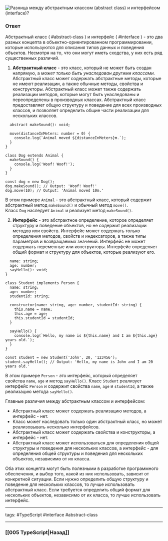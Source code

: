 ![Разница между абстрактным классом (abstract class) и интерфейсом (interface)?](https://youtu.be/TOn-1RrowKE?t=436)

### Ответ

Абстрактный класс ( #abstract-class ) и интерфейс ( #interface ) - это два разных концепта в объектно-ориентированном программировании, которые используются для описания типов данных и поведения объектов. Несмотря на то, что они могут иметь сходства, у них есть ряд существенных различий.

1.  **Абстрактный класс** - это класс, который не может быть создан напрямую, а *может только быть унаследован другими классами.* Абстрактный класс может содержать абстрактные методы, которые не имеют реализации, а также обычные методы, свойства и конструкторы. Абстрактный класс может также содержать реализации методов, которые могут быть унаследованы и переопределены в производных классах. Абстрактный класс предоставляет общую структуру и поведение для всех производных классов, и позволяет определить общие части реализации для нескольких классов.

```tsx
  abstract makeSound(): void;

  move(distanceInMeters: number = 0) {
    console.log(`Animal moved ${distanceInMeters}m.`);
  }
}

class Dog extends Animal {
  makeSound() {
    console.log('Woof! Woof!');
  }
}

const dog = new Dog();
dog.makeSound(); // Output: 'Woof! Woof!'
dog.move(10); // Output: 'Animal moved 10m.'
```

В этом примере `Animal` - это абстрактный класс, который содержит абстрактный метод `makeSound()` и обычный метод `move()`. Класс `Dog` наследует `Animal` и реализует метод `makeSound()`.

2.  **Интерфейс** - это абстрактное определение, которое определяет структуру и поведение объектов, но не содержит реализации методов или свойств. Интерфейс может содержать только определения методов, свойств и индексаторов, а также типы параметров и возвращаемых значений. Интерфейс не может содержать переменные или конструкторы. Интерфейс определяет общий формат и структуру для объектов, которые реализуют его.

```tsx
  name: string;
  age: number;
  sayHello(): void;
}

class Student implements Person {
  name: string;
  age: number;
  studentId: string;

  constructor(name: string, age: number, studentId: string) {
    this.name = name;
    this.age = age;
    this.studentId = studentId;
  }

  sayHello() {
    console.log(`Hello, my name is ${this.name} and I am ${this.age} years old.`);
  }
}

const student = new Student('John', 20, '123456');
student.sayHello(); // Output: 'Hello, my name is John and I am 20 years old.'
```

В этом примере `Person` - это интерфейс, который определяет свойства `name`, `age` и метод `sayHello()`. Класс `Student` реализует интерфейс `Person` и содержит свойства `name`, `age` и `studentId`, а также реализацию метода `sayHello()`.

Главные различия между абстрактным классом и интерфейсом:
-   Абстрактный класс может содержать реализацию методов, а интерфейс - нет.
-   Класс может наследовать только один абстрактный класс, но может реализовывать несколько интерфейсов.
-   Абстрактный класс может содержать свойства и конструкторы, а интерфейс - нет.
-   Абстрактный класс может использоваться для определения общей структуры и поведения для нескольких классов, а интерфейс - для определения общей структуры и поведения для нескольких объектов, независимо от их класса.

Оба этих концепта могут быть полезными в разработке программного обеспечения, и выбор того, какой из них использовать, зависит от конкретной ситуации. Если нужно определить общую структуру и поведение для нескольких классов, то лучше использовать абстрактный класс. Если требуется определить общий формат для нескольких объектов, независимо от их класса, то лучше использовать интерфейс.

___

tags: #TypeScript #interface #abstract-class 

_____

### [[005 TypeScript|Назад]]